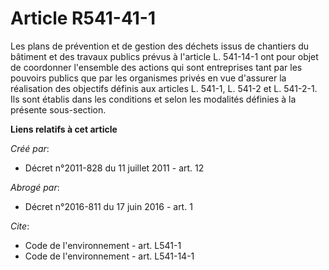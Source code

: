 # Article R541-41-1

Les plans de prévention et de gestion des déchets issus de chantiers du bâtiment et des travaux publics prévus à l'article L.
541-14-1 ont pour objet de coordonner l'ensemble des actions qui sont entreprises tant par les pouvoirs publics que par les
organismes privés en vue d'assurer la réalisation des objectifs définis aux articles L. 541-1, L. 541-2 et L. 541-2-1. Ils
sont établis dans les conditions et selon les modalités définies à la présente sous-section.

**Liens relatifs à cet article**

_Créé par_:

  - Décret n°2011-828 du 11 juillet 2011 - art. 12

_Abrogé par_:

  - Décret n°2016-811 du 17 juin 2016 - art. 1

_Cite_:

  - Code de l'environnement - art. L541-1
  - Code de l'environnement - art. L541-14-1
